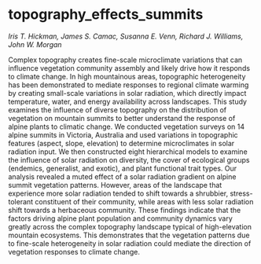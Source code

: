# topography_effects_summits
*Iris T. Hickman, James S. Camac, Susanna E. Venn, Richard J. Williams, John W. Morgan*

Complex topography creates fine-scale microclimate variations that can influence vegetation community assembly and likely drive how it responds to climate change. In high mountainous areas, topographic heterogeneity has been demonstrated to mediate responses to regional climate warming by creating small-scale variations in solar radiation, which directly impact temperature, water, and energy availability across landscapes. This study examines the influence of diverse topography on the distribution of vegetation on mountain summits to better understand the response of alpine plants to climatic change. We conducted vegetation surveys on 14 alpine summits in Victoria, Australia and used variations in topographic features (aspect, slope, elevation) to determine microclimates in solar radiation input. We then constructed eight hierarchical models to examine the influence of solar radiation on diversity, the cover of ecological groups (endemics, generalist, and exotic), and plant functional trait types. Our analysis revealed a muted effect of a solar radiation gradient on alpine summit vegetation patterns. However, areas of the landscape that experience more solar radiation tended to shift towards a shrubbier, stress-tolerant constituent of their community, while areas with less solar radiation shift towards a herbaceous community. These findings indicate that the factors driving alpine plant population and community dynamics vary greatly across the complex topography landscape typical of high-elevation mountain ecosystems. This demonstrates that the vegetation patterns due to fine-scale heterogeneity in solar radiation could mediate the direction of vegetation responses to climate change.
